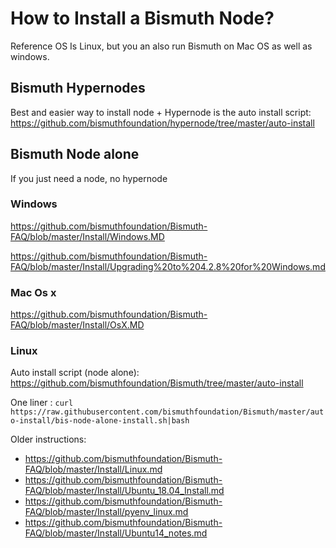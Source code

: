 # How to Install a Bismuth Node?

Reference OS Is Linux, but you an also run Bismuth on Mac OS as well as windows.

## Bismuth Hypernodes

Best and easier way to install node + Hypernode is the auto install script: https://github.com/bismuthfoundation/hypernode/tree/master/auto-install

## Bismuth Node alone

If you just need a node, no hypernode

### Windows 

https://github.com/bismuthfoundation/Bismuth-FAQ/blob/master/Install/Windows.MD

https://github.com/bismuthfoundation/Bismuth-FAQ/blob/master/Install/Upgrading%20to%204.2.8%20for%20Windows.md

### Mac Os x

https://github.com/bismuthfoundation/Bismuth-FAQ/blob/master/Install/OsX.MD

### Linux

Auto install script (node alone):
https://github.com/bismuthfoundation/Bismuth/tree/master/auto-install  

One liner : `curl https://raw.githubusercontent.com/bismuthfoundation/Bismuth/master/auto-install/bis-node-alone-install.sh|bash`

Older instructions:
- https://github.com/bismuthfoundation/Bismuth-FAQ/blob/master/Install/Linux.md
- https://github.com/bismuthfoundation/Bismuth-FAQ/blob/master/Install/Ubuntu_18.04_Install.md
- https://github.com/bismuthfoundation/Bismuth-FAQ/blob/master/Install/pyenv_linux.md
- https://github.com/bismuthfoundation/Bismuth-FAQ/blob/master/Install/Ubuntu14_notes.md
